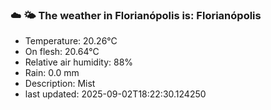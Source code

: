 ### ☁️ 🌤️  The weather in Florianópolis is: Florianópolis

- Temperature: 20.26°C
- On flesh: 20.64°C
- Relative air humidity: 88%
- Rain: 0.0 mm
- Description: Mist
- last updated: 2025-09-02T18:22:30.124250
